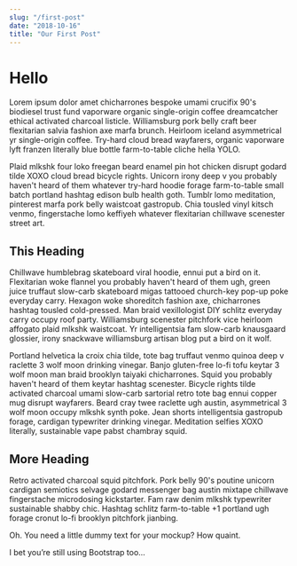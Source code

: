 ```yaml
---
slug: "/first-post"
date: "2018-10-16"
title: "Our First Post"
---
```


# Hello

Lorem ipsum dolor amet chicharrones bespoke umami crucifix 90's biodiesel trust fund vaporware organic single-origin coffee dreamcatcher ethical activated charcoal listicle. Williamsburg pork belly craft beer flexitarian salvia fashion axe marfa brunch. Heirloom iceland asymmetrical yr single-origin coffee. Try-hard cloud bread wayfarers, organic vaporware lyft franzen literally blue bottle farm-to-table cliche hella YOLO.

Plaid mlkshk four loko freegan beard enamel pin hot chicken disrupt godard tilde XOXO cloud bread bicycle rights. Unicorn irony deep v you probably haven't heard of them whatever try-hard hoodie forage farm-to-table small batch portland hashtag edison bulb health goth. Tumblr lomo meditation, pinterest marfa pork belly waistcoat gastropub. Chia tousled vinyl kitsch venmo, fingerstache lomo keffiyeh whatever flexitarian chillwave scenester street art.

## This Heading

Chillwave humblebrag skateboard viral hoodie, ennui put a bird on it. Flexitarian woke flannel you probably haven't heard of them ugh, green juice truffaut slow-carb skateboard migas tattooed church-key pop-up poke everyday carry. Hexagon woke shoreditch fashion axe, chicharrones hashtag tousled cold-pressed. Man braid vexillologist DIY schlitz everyday carry occupy roof party. Williamsburg scenester pitchfork vice heirloom affogato plaid mlkshk waistcoat. Yr intelligentsia fam slow-carb knausgaard glossier, irony snackwave williamsburg artisan blog put a bird on it wolf.

Portland helvetica la croix chia tilde, tote bag truffaut venmo quinoa deep v raclette 3 wolf moon drinking vinegar. Banjo gluten-free lo-fi tofu keytar 3 wolf moon man braid brooklyn taiyaki chicharrones. Squid you probably haven't heard of them keytar hashtag scenester. Bicycle rights tilde activated charcoal umami slow-carb sartorial retro tote bag ennui copper mug disrupt wayfarers. Beard cray twee raclette ugh austin, asymmetrical 3 wolf moon occupy mlkshk synth poke. Jean shorts intelligentsia gastropub forage, cardigan typewriter drinking vinegar. Meditation selfies XOXO literally, sustainable vape pabst chambray squid.

## More Heading

Retro activated charcoal squid pitchfork. Pork belly 90's poutine unicorn cardigan semiotics selvage godard messenger bag austin mixtape chillwave fingerstache microdosing kickstarter. Fam raw denim mlkshk typewriter sustainable shabby chic. Hashtag schlitz farm-to-table +1 portland ugh forage cronut lo-fi brooklyn pitchfork jianbing.

Oh. You need a little dummy text for your mockup? How quaint.

I bet you’re still using Bootstrap too…